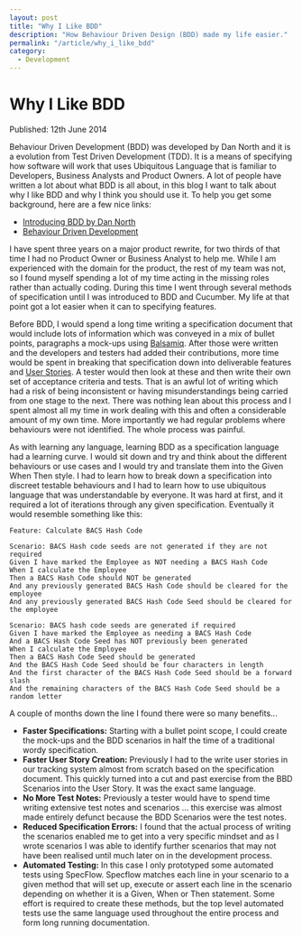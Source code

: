 ```yaml
---
layout: post
title: "Why I Like BDD"
description: "How Behaviour Driven Design (BDD) made my life easier."
permalink: "/article/why_i_like_bdd"
category:
  - Development
---
```


# Why I Like BDD

<i class="fa-solid fa-calendar me-2"></i>Published: 12th June 2014

Behaviour Driven Development (BDD) was developed by Dan North and it is a evolution from Test Driven Development (TDD). It is a means of specifying how software will work that uses Ubiquitous Language that is familiar to Developers, Business Analysts and Product Owners. A lot of people have written a lot about what BDD is all about, in this blog I want to talk about why I like BDD and why I think you should use it. To help you get some background, here are a few nice links:

- [Introducing BDD by Dan North](https://dannorth.net/introducing-bdd/)
- [Behaviour Driven Development](https://en.wikipedia.org/wiki/Behavior-driven_development)

I have spent three years on a major product rewrite, for two thirds of that time I had no Product Owner or Business Analyst to help me. While I am experienced with the domain for the product, the rest of my team was not, so I found myself spending a lot of my time acting in the missing roles rather than actually coding. During this time I went through several methods of specification until I was introduced to BDD and Cucumber. My life at that point got a lot easier when it can to specifying features.

Before BDD, I would spend a long time writing a specification document that would include lots of information which was conveyed in a mix of bullet points, paragraphs a mock-ups using [Balsamiq](https://balsamiq.com/). After those were written and the developers and testers had added their contributions, more time would be spent in breaking that specification down into deliverable features and [User Stories](https://en.wikipedia.org/wiki/User_story). A tester would then look at these and then write their own set of acceptance criteria and tests. That is an awful lot of writing which had a risk of being inconsistent or having misunderstandings being carried from one stage to the next. There was nothing lean about this process and I spent almost all my time in work dealing with this and often a considerable amount of my own time. More importantly we had regular problems where behaviours were not identified. The whole process was painful.

As with learning any language, learning BDD as a specification language had a learning curve. I would sit down and try and think about the different behaviours or use cases and I would try and translate them into the Given When Then style. I had to learn how to break down a specification into discreet testable behaviours and I had to learn how to use ubiquitous language that was understandable by everyone. It was hard at first, and it required a lot of iterations through any given specification. Eventually it would resemble something like this:

```
Feature: Calculate BACS Hash Code

Scenario: BACS Hash code seeds are not generated if they are not required
Given I have marked the Employee as NOT needing a BACS Hash Code
When I calculate the Employee
Then a BACS Hash Code should NOT be generated
And any previously generated BACS Hash Code should be cleared for the employee
And any previously generated BACS Hash Code Seed should be cleared for the employee

Scenario: BACS hash code seeds are generated if required
Given I have marked the Employee as needing a BACS Hash Code
And a BACS Hash Code Seed has NOT previously been generated
When I calculate the Employee
Then a BACS Hash Code Seed should be generated
And the BACS Hash Code Seed should be four characters in length
And the first character of the BACS Hash Code Seed should be a forward slash
And the remaining characters of the BACS Hash Code Seed should be a random letter
```

A couple of months down the line I found there were so many benefits...

- **Faster Specifications:** Starting with a bullet point scope, I could create the mock-ups and the BDD scenarios in half the time of a traditional wordy specification.
- **Faster User Story Creation:** Previously I had to the write user stories in our tracking system almost from scratch based on the specification document. This quickly turned into a cut and past exercise from the BBD Scenarios into the User Story. It was the exact same language.
- **No More Test Notes:** Previously a tester would have to spend time writing extensive test notes and scenarios ... this exercise was almost made entirely defunct because the BDD Scenarios were the test notes.
- **Reduced Specification Errors:** I found that the actual process of writing the scenarios enabled me to get into a very specific mindset and as I wrote scenarios I was able to identify further scenarios that may not have been realised until much later on in the development process.
- **Automated Testing:** In this case I only prototyped some automated tests using SpecFlow. Specflow matches each line in your scenario to a given method that will set up, execute or assert each line in the scenario depending on whether it is a Given, When or Then statement. Some effort is required to create these methods, but the top level automated tests use the same language used throughout the entire process and form long running documentation.